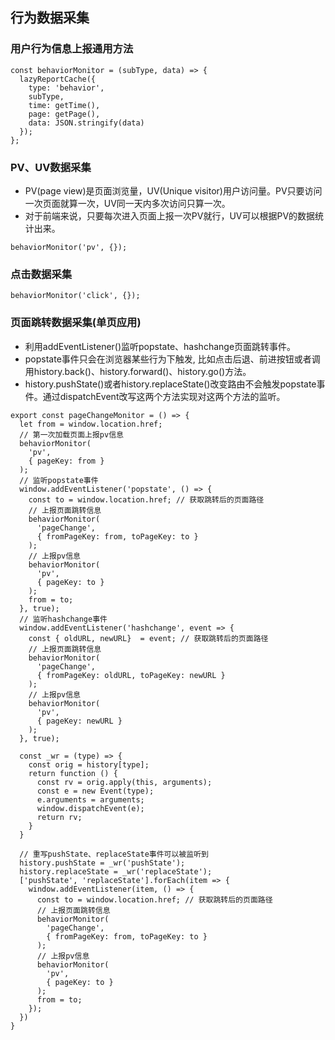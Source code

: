 ## 行为数据采集
### 用户行为信息上报通用方法
```
const behaviorMonitor = (subType, data) => {
  lazyReportCache({
    type: 'behavior',
    subType,
    time: getTime(),
    page: getPage(),
    data: JSON.stringify(data)
  });
};
```
### PV、UV数据采集
- PV(page view)是页面浏览量，UV(Unique visitor)用户访问量。PV只要访问一次页面就算一次，UV同一天内多次访问只算一次。
- 对于前端来说，只要每次进入页面上报一次PV就行，UV可以根据PV的数据统计出来。
```
behaviorMonitor('pv', {});
```
### 点击数据采集
```
behaviorMonitor('click', {});
```
### 页面跳转数据采集(单页应用)
- 利用addEventListener()监听popstate、hashchange页面跳转事件。
- popstate事件只会在浏览器某些行为下触发, 比如点击后退、前进按钮或者调用history.back()、history.forward()、history.go()方法。
- history.pushState()或者history.replaceState()改变路由不会触发popstate事件。通过dispatchEvent改写这两个方法实现对这两个方法的监听。
```
export const pageChangeMonitor = () => {
  let from = window.location.href;
  // 第一次加载页面上报pv信息
  behaviorMonitor(
    'pv',
    { pageKey: from }
  );
  // 监听popstate事件
  window.addEventListener('popstate', () => {
    const to = window.location.href; // 获取跳转后的页面路径
    // 上报页面跳转信息
    behaviorMonitor(
      'pageChange',
      { fromPageKey: from, toPageKey: to } 
    );
    // 上报pv信息
    behaviorMonitor(
      'pv',
      { pageKey: to }
    );
    from = to;
  }, true);
  // 监听hashchange事件
  window.addEventListener('hashchange', event => {
    const { oldURL, newURL}  = event; // 获取跳转后的页面路径
    // 上报页面跳转信息
    behaviorMonitor(
      'pageChange',
      { fromPageKey: oldURL, toPageKey: newURL }
    );
    // 上报pv信息
    behaviorMonitor(
      'pv',
      { pageKey: newURL }
    );
  }, true);

  const _wr = (type) => {
    const orig = history[type];
    return function () {
      const rv = orig.apply(this, arguments);
      const e = new Event(type);
      e.arguments = arguments;
      window.dispatchEvent(e);
      return rv;
    }
  }

  // 重写pushState、replaceState事件可以被监听到
  history.pushState = _wr('pushState');
  history.replaceState = _wr('replaceState');
  ['pushState', 'replaceState'].forEach(item => {
    window.addEventListener(item, () => {
      const to = window.location.href; // 获取跳转后的页面路径
      // 上报页面跳转信息
      behaviorMonitor(
        'pageChange',
        { fromPageKey: from, toPageKey: to }
      );
      // 上报pv信息
      behaviorMonitor(
        'pv',
        { pageKey: to }
      );
      from = to;
    });
  })
}
```
